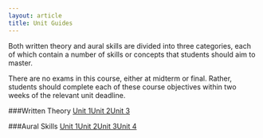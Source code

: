 ```yaml
---
layout: article
title: Unit Guides
---
```


Both written theory and aural skills are divided into three categories, each of which contain a number of skills or concepts that students should aim to master. 

There are no exams in this course, either at midterm or final. Rather, students should complete each of these course objectives within two weeks of the relevant unit deadline. 

###Written Theory
<a href="/wt-unit1.html" class="btn-info">Unit 1</a><a href="/wt-unit2.html" class="btn-info">Unit 2</a><a href="/wt-unit3.html" class="btn-info">Unit 3</a>

###Aural Skills
<a href="/as-unit1.html" class="btn-info">Unit 1</a><a href="/as-unit2.html" class="btn-info">Unit 2</a><a href="/as-unit3.html" class="btn-info">Unit 3</a><a href="/as-unit4.html" class="btn-info">Unit 4</a>





<!--

###Fundamentals  
20 objectives -To receive an A, a student must pass 18 objectives; B, 16; C, 14; 12, D 

###Music Analysis
10 objectives - To receive an A, a student must pass 9 objectives; B, 8; C, 7; 8, D 

###Composition 
6 objectives - To receive an A, a student must pass 6 objectives; B, 5; C, 4.5; 4, D

###Performance Skills  
14 objectives - To receive an A, a student must pass 13 objectives; B, 11.5; C, 10.5; 9, D

###Dictation Skills  
12 objectives - To receive an A, a student must pass 11 objectives; B, 10; C, 8.5; 7.5, D 

###Keyboard Skills  
10 objectives - To receive an A, a student must pass 9 objectives; B, 8; C, 7; 8, D

--> 


